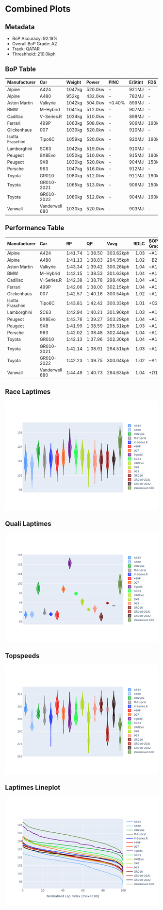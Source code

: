 # Combined Plots

## Metadata

- BoP Accuracy: 92.19%
- Overall BoP Grade: A2
- Track: QATAR
- Threshhold: 210.0kph

## BoP Table
| Manufacturer     | Car            | Weight   | Power   | PINC   | E/Stint   | FDS    | RDP    | QDP    | TDP    |
|:-----------------|:---------------|:---------|:--------|:-------|:----------|:-------|:-------|:-------|:-------|
| Alpine           | A424           | 1047kg   | 520.0kw | -      | 921MJ     | -      | 52.35% | 61.85% | 27.84% |
| Alpine           | A480           | 952kg    | 432.0kw | -      | 782MJ     | -      | 54.51% | 76.19% | 54.04% |
| Aston Martin     | Valkyrie       | 1042kg   | 504.0kw | +0.40% | 899MJ     | -      | 53.59% | 53.33% | 21.51% |
| BMW              | M-Hybrid       | 1041kg   | 512.0kw | -      | 907MJ     | -      | 53.26% | 57.23% | 34.54% |
| Cadillac         | V-Series.R     | 1034kg   | 510.0kw | -      | 898MJ     | -      | 47.80% | 56.73% | 19.63% |
| Ferrari          | 499P           | 1063kg   | 508.0kw | -      | 906MJ     | 190kph | 53.02% | 42.32% | 9.88%  |
| Glickenhaus      | 007            | 1030kg   | 520.0kw | -      | 910MJ     | -      | 46.49% | 46.07% | 47.78% |
| Isotta Fraschini | Tipo6C         | 1059kg   | 520.0kw | -      | 920MJ     | 190kph | 43.95% | 47.22% | 31.53% |
| Lamborghini      | SC63           | 1042kg   | 519.0kw | -      | 910MJ     | -      | 46.33% | 59.50% | 29.33% |
| Peugeot          | 9X8Evo         | 1050kg   | 510.0kw | -      | 915MJ     | 190kph | 48.47% | 51.26% | 16.02% |
| Peugeot          | 9X8            | 1030kg   | 520.0kw | -      | 904MJ     | 150kph | 54.07% | 57.08% | 10.80% |
| Porsche          | 963            | 1047kg   | 516.0kw | -      | 912MJ     | -      | 50.87% | 45.25% | 30.77% |
| Toyota           | GR010          | 1080kg   | 512.0kw | -      | 911MJ     | 190kph | 52.43% | 57.12% | 12.82% |
| Toyota           | GR010-2021     | 1065kg   | 513.0kw | -      | 906MJ     | 150kph | 54.09% | 52.67% | 26.37% |
| Toyota           | GR010-2022     | 1080kg   | 512.0kw | -      | 904MJ     | 190kph | 53.48% | 69.44% | 7.86%  |
| Vanwall          | Vanderwell 680 | 1030kg   | 520.0kw | -      | 903MJ     | -      | 53.41% | 56.28% | 29.85% |

## Performance Table
| Manufacturer     | Car            | RP      | QP      | Vavg      |   RDLC | BOP-Grade   | Match   |
|:-----------------|:---------------|:--------|:--------|:----------|-------:|:------------|:--------|
| Alpine           | A424           | 1:41.74 | 1:38.50 | 303.62kph |   1.03 | ~A1         | 98.24%  |
| Alpine           | A480           | 1:41.13 | 1:38.83 | 294.35kph |   1.02 | -B2         | 82.74%  |
| Aston Martin     | Valkyrie       | 1:43.34 | 1:39.42 | 300.26kph |   1.04 | ~A1         | 97.18%  |
| BMW              | M-Hybrid       | 1:42.15 | 1:38.53 | 301.63kph |   1.04 | ~A1         | 99.60%  |
| Cadillac         | V-Series.R     | 1:42.38 | 1:38.78 | 298.40kph |   1.04 | ~A1         | 99.96%  |
| Ferrari          | 499P           | 1:42.06 | 1:38.00 | 302.15kph |   1.04 | ~A1         | 99.13%  |
| Glickenhaus      | 007            | 1:42.57 | 1:40.16 | 300.54kph |   1.02 | ~A1         | 96.17%  |
| Isotta Fraschini | Tipo6C         | 1:43.81 | 1:42.42 | 300.33kph |   1.01 | +C2         | 70.15%  |
| Lamborghini      | SC63           | 1:42.94 | 1:40.21 | 301.90kph |   1.03 | ~A1         | 98.19%  |
| Peugeot          | 9X8Evo         | 1:42.76 | 1:39.27 | 303.29kph |   1.04 | ~A1         | 98.03%  |
| Peugeot          | 9X8            | 1:41.99 | 1:38.59 | 295.31kph |   1.03 | ~A1         | 99.15%  |
| Porsche          | 963            | 1:42.02 | 1:38.48 | 302.44kph |   1.04 | ~A1         | 99.63%  |
| Toyota           | GR010          | 1:42.13 | 1:37.96 | 302.30kph |   1.04 | ~A1         | 99.74%  |
| Toyota           | GR010-2021     | 1:42.14 | 1:38.91 | 294.51kph |   1.03 | ~A1         | 99.78%  |
| Toyota           | GR010-2022     | 1:42.23 | 1:39.75 | 300.04kph |   1.02 | ~A1         | 100.00% |
| Vanwall          | Vanderwell 680 | 1:44.49 | 1:40.73 | 294.63kph |   1.04 | +Ω1         | 37.35%  |

## Race Laptimes
![Race Laptimes](images/race_violin.png)

## Quali Laptimes
![Quali Laptimes](images/quali_violin.png)

## Topspeeds
![Topspeeds](images/topspeed_violin.png)

## Laptimes Lineplot
![Laptimes Lineplot](images/laptime_line.png)


